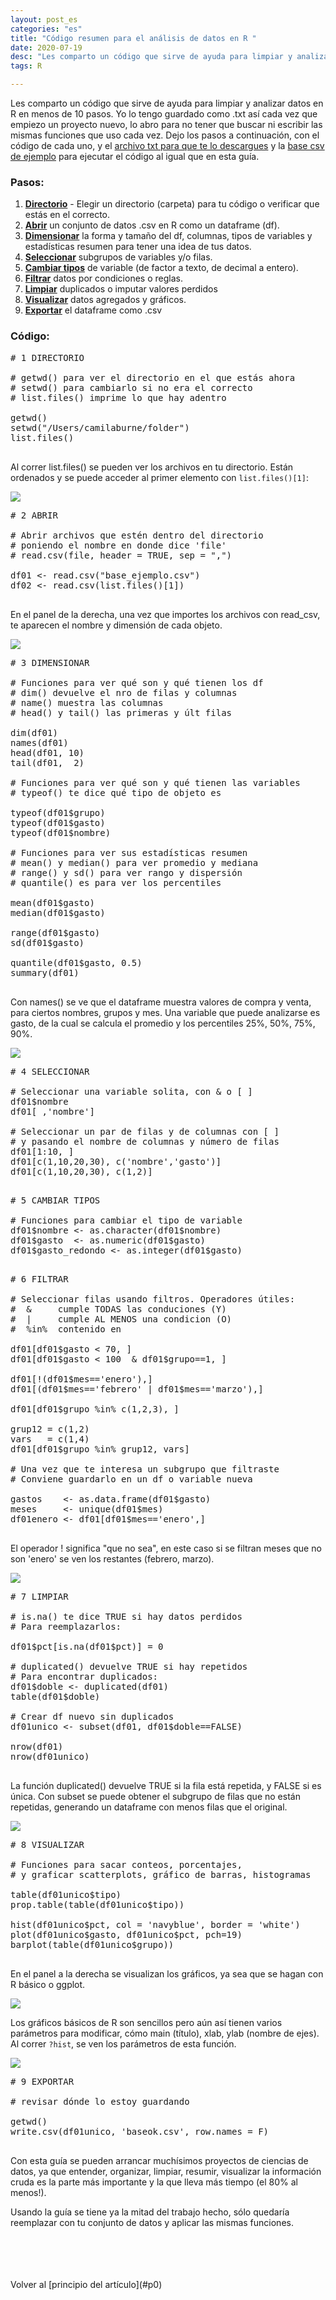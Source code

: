 ```yaml
---
layout: post_es
categories: "es"
title: "Código resumen para el análisis de datos en R "
date: 2020-07-19
desc: "Les comparto un código que sirve de ayuda para limpiar y analizar datos en R en menos de 10 pasos. Yo lo tengo guardado como .txt..."
tags: R

---
```





Les comparto un código que sirve de ayuda para limpiar y analizar datos en R en menos de 10 pasos.<a name="p0"></a> Yo lo tengo guardado como .txt así cada vez que empiezo un proyecto nuevo, lo abro para no tener que buscar ni escribir las mismas funciones que uso cada vez. Dejo los pasos a continuación, con el código de cada uno, y el
<a href="/download/template-analisis-datos-R-codigo.txt" class="download">archivo txt para que te lo descargues</a> y la <a href="/download/base_ejemplo.csv" class="download">base csv de ejemplo</a> para ejecutar el código al igual que en esta guía.


### Pasos:

1. [**Directorio**](#p1) - Elegir un directorio (carpeta) para tu código o verificar que estás en el correcto.
2. [**Abrir**](#p2) un conjunto de datos .csv en R como un dataframe (df).
3. [**Dimensionar**](#p3) la forma y tamaño del df, columnas, tipos de variables y estadísticas resumen para tener una idea de tus datos.
4. [**Seleccionar**](#p4) subgrupos de variables y/o filas.
5. [**Cambiar tipos**](#p5) de variable (de factor a texto, de decimal a entero).
6. [**Filtrar**](#p6) datos por condiciones o reglas.
7. [**Limpiar**](#p7) duplicados o imputar valores perdidos
8. [**Visualizar**](#p8) datos agregados y gráficos.
9. [**Exportar**](#p9) el dataframe como .csv

### Código:


<pre>
# 1 DIRECTORIO<a name="p1"></a>  

# getwd() para ver el directorio en el que estás ahora
# setwd() para cambiarlo si no era el correcto
# list.files() imprime lo que hay adentro

getwd()
setwd("/Users/camilaburne/folder")
list.files()

</pre>

Al correr list.files() se pueden ver los archivos en tu directorio. Están ordenados y se puede acceder al primer elemento con `list.files()[1]`:

<img src="/images/template-analisis-datos-R-p1.png" class="postimg" >


<pre>
# 2 ABRIR<a name="p2"></a>    

# Abrir archivos que estén dentro del directorio
# poniendo el nombre en donde dice 'file'
# read.csv(file, header = TRUE, sep = ",")

df01 <- read.csv("base_ejemplo.csv")
df02 <- read.csv(list.files()[1])

</pre>

En el panel de la derecha, una vez que importes los archivos con read_csv, te aparecen el nombre y dimensión de cada objeto.

<img src="/images/template-analisis-datos-R-p2.png" class="postimg" >


<pre>
# 3 DIMENSIONAR<a name="p3"></a>  

# Funciones para ver qué son y qué tienen los df
# dim() devuelve el nro de filas y columnas
# name() muestra las columnas
# head() y tail() las primeras y últ filas

dim(df01)
names(df01)
head(df01, 10)
tail(df01,  2)

# Funciones para ver qué son y qué tienen las variables
# typeof() te dice qué tipo de objeto es

typeof(df01$grupo)
typeof(df01$gasto)
typeof(df01$nombre)

# Funciones para ver sus estadísticas resumen
# mean() y median() para ver promedio y mediana
# range() y sd() para ver rango y dispersión
# quantile() es para ver los percentiles

mean(df01$gasto)
median(df01$gasto)

range(df01$gasto)
sd(df01$gasto)

quantile(df01$gasto, 0.5)
summary(df01)

</pre>

Con names() se ve que el dataframe muestra valores de compra y venta, para ciertos nombres, grupos y mes. Una variable que puede analizarse es gasto, de la cual se calcula el promedio y los percentiles 25%, 50%, 75%, 90%.

<img src="/images/template-analisis-datos-R-p3.png" class="postimg" >


<pre>
# 4 SELECCIONAR<a name="p4"></a>    

# Seleccionar una variable solita, con & o [ ]
df01$nombre
df01[ ,'nombre']

# Seleccionar un par de filas y de columnas con [ ]
# y pasando el nombre de columnas y número de filas
df01[1:10, ]
df01[c(1,10,20,30), c('nombre','gasto')]
df01[c(1,10,20,30), c(1,2)]

</pre>

<pre>
# 5 CAMBIAR TIPOS<a name="p5"></a>  

# Funciones para cambiar el tipo de variable
df01$nombre <- as.character(df01$nombre)
df01$gasto  <- as.numeric(df01$gasto)
df01$gasto_redondo <- as.integer(df01$gasto)

</pre>

<pre>
# 6 FILTRAR<a name="p6"></a>  

# Seleccionar filas usando filtros. Operadores útiles:
#  &     cumple TODAS las conduciones (Y)
#  |     cumple AL MENOS una condicion (O)
#  %in%  contenido en  

df01[df01$gasto < 70, ]
df01[df01$gasto < 100  & df01$grupo==1, ]

df01[!(df01$mes=='enero'),]
df01[(df01$mes=='febrero' | df01$mes=='marzo'),]

df01[df01$grupo %in% c(1,2,3), ]

grup12 = c(1,2)
vars   = c(1,4)
df01[df01$grupo %in% grup12, vars]

# Una vez que te interesa un subgrupo que filtraste
# Conviene guardarlo en un df o variable nueva

gastos    <- as.data.frame(df01$gasto)
meses     <- unique(df01$mes)
df01enero <- df01[df01$mes=='enero',]

</pre>

El operador ! significa "que no sea", en este caso si se filtran meses que no son 'enero' se ven los restantes (febrero, marzo).

<img src="/images/template-analisis-datos-R-p6.png" class="postimg" >



<pre>
# 7 LIMPIAR<a name="p7"></a>  

# is.na() te dice TRUE si hay datos perdidos
# Para reemplazarlos:

df01$pct[is.na(df01$pct)] = 0

# duplicated() devuelve TRUE si hay repetidos
# Para encontrar duplicados:
df01$doble <- duplicated(df01)
table(df01$doble)

# Crear df nuevo sin duplicados
df01unico <- subset(df01, df01$doble==FALSE)

nrow(df01)
nrow(df01unico)

</pre>

La función duplicated() devuelve TRUE si la fila está repetida, y FALSE si es única. Con subset se puede obtener el subgrupo de filas que no están repetidas, generando un dataframe con menos filas que el original.

<img src="/images/template-analisis-datos-R-p7.png" class="postimg" >



<pre>
# 8 VISUALIZAR<a name="p8"></a>  

# Funciones para sacar conteos, porcentajes,
# y graficar scatterplots, gráfico de barras, histogramas

table(df01unico$tipo)
prop.table(table(df01unico$tipo))

hist(df01unico$pct, col = 'navyblue', border = 'white')
plot(df01unico$gasto, df01unico$pct, pch=19)
barplot(table(df01unico$grupo))

</pre>

En el panel a la derecha se visualizan los gráficos, ya sea que se hagan con R básico o  ggplot.

<img src="/images/template-analisis-datos-R-p8-2.png" class="postimg" >

Los gráficos básicos de R son sencillos pero aún así tienen varios parámetros para modificar, cómo main (título), xlab, ylab (nombre de ejes). Al correr `?hist`, se ven los parámetros de esta función.

<img src="/images/template-analisis-datos-R-p8-1.png" class="postimg" >



<pre>
# 9 EXPORTAR<a name="p9"></a>  

# revisar dónde lo estoy guardando

getwd()
write.csv(df01unico, 'baseok.csv', row.names = F)

</pre>

Con esta guía se pueden arrancar muchísimos proyectos de ciencias de datos, ya que entender, organizar, limpiar, resumir, visualizar la información cruda es la parte más importante y la que lleva más tiempo (el 80% al menos!).

Usando la guía se tiene ya la mitad del trabajo hecho, sólo quedaría reemplazar con tu conjunto de datos y aplicar las mismas funciones.

<br>
<br>
<br>
<br>
Volver al [principio del artículo](#p0)
